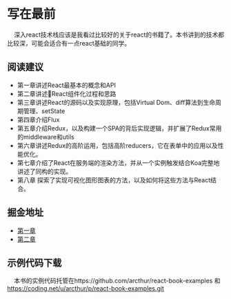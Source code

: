 # 写在最前

&nbsp;&nbsp;&nbsp;&nbsp;深入react技术栈应该是我看过比较好的关于react的书籍了。本书讲到的技术都比较深，可能会适合有一点react基础的同学。

## 阅读建议

 - 第一章讲述React最基本的概念和API
 - 第二章讲述React组件化过程和思路
 - 第三章讲述React的源码以及实现原理，包括Virtual Dom、diff算法到生命周期管理、setState
 - 第四章介绍Flux
 - 第五章介绍Redux，以及构建一个SPA的背后实现逻辑，并扩展了Redux常用的middleware和utils
 - 第六章讲述Redux的高阶运用，包括高阶reducers，它在表单中的应用以及性能优化。
 - 第七章介绍了React在服务端的渲染方法，并从一个实例触发结合Koa完整地讲述了同构的实现。
 - 第八章 探索了实现可视化图形图表的方法，以及如何将这些方法与React结合。

 ## 掘金地址
 - [第一章](https://juejin.im/post/5adc042ff265da0b78681895)
 - [第二章](https://juejin.im/post/5adc1cee6fb9a07aa83e5098)

 ## 示例代码下载

&nbsp;&nbsp;&nbsp;&nbsp;本书的实例代码托管在https://github.com/arcthur/react-book-examples 和 https://coding.net/u/arcthur/p/react-book-examples.git
